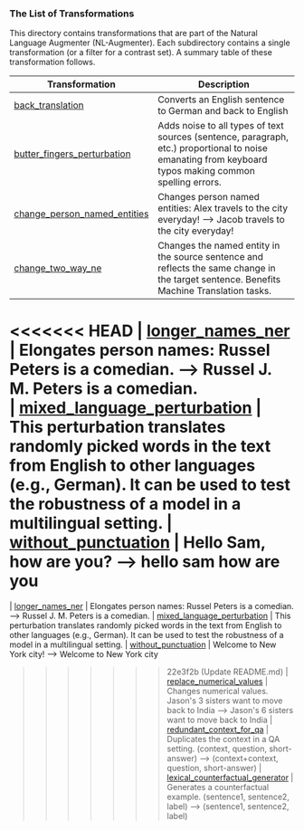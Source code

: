 ### The List of Transformations

This directory contains transformations that are part of the Natural Language Augmenter (NL-Augmenter). Each subdirectory contains a single transformation (or a filter for a contrast set). A summary table of these transformation follows.

| Transformation                             | Description                                                                       
| ------- | -----------                          
| [back_translation](back_translation)              | Converts an English sentence to German and back to English                
| [butter_fingers_perturbation](butter_fingers_perturbation)     | Adds noise to all types of text sources (sentence, paragraph, etc.) proportional to noise emanating from keyboard typos making common spelling errors.  
| [change_person_named_entities](change_person_named_entities)        | Changes person named entities: Alex travels to the city everyday! --> Jacob travels to the city everyday! 
| [change_two_way_ne](change_two_way_ne)                   | Changes the named entity in the source sentence and reflects the same change in the target sentence. Benefits Machine Translation tasks.
<<<<<<< HEAD
| [longer_names_ner](longer_names_ner)        | Elongates person names: Russel Peters is a comedian. --> Russel J. M. Peters is a comedian.  
| [mixed_language_perturbation](mixed_language_perturbation) | This perturbation translates randomly picked words in the text from English to other languages (e.g., German). It can be used to test the robustness of a model in a multilingual setting.
| [without_punctuation](punctuation)        | Hello Sam, how are you? --> hello sam how are you
=======
| [longer_names_ner](longer_names_ner)        | Elongates person names: Russel Peters is a comedian. --> Russel J. M. Peters is a comedian. 
| [mixed_language_perturbation](mixed_language_perturbation) | This perturbation translates randomly picked words in the text from English to other languages (e.g., German). It can be used to test the robustness of a model in a multilingual setting.
| [without_punctuation](punctuation)        | Welcome to New York city! --> Welcome to New York city
>>>>>>> 22e3f2b (Update README.md)
| [replace_numerical_values](replace_numerical_values)        | Changes numerical values. Jason's 3 sisters want to move back to India --> Jason's 6 sisters want to move back to India
| [redundant_context_for_qa](redundant_context_for_qa)        | Duplicates the context in a QA setting. (context, question, short-answer) --> (context+context, question, short-answer)
| [lexical_counterfactual_generator](lexical_counterfactual_generator)        | Generates a counterfactual example. (sentence1, sentence2, label) --> (sentence1, sentence2, label)
